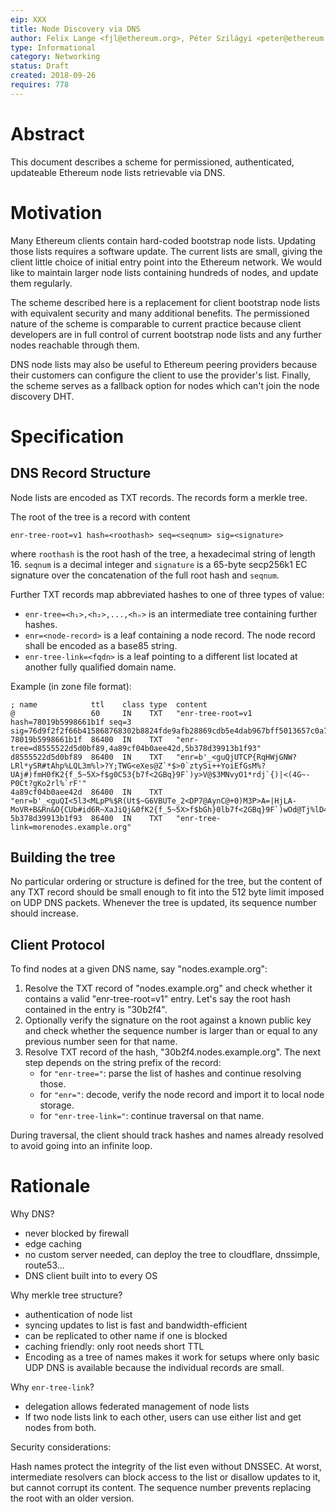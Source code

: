 ```yaml
---
eip: XXX
title: Node Discovery via DNS
author: Felix Lange <fjl@ethereum.org>, Péter Szilágyi <peter@ethereum.org>
type: Informational
category: Networking
status: Draft
created: 2018-09-26
requires: 778
---
```


# Abstract

This document describes a scheme for permissioned, authenticated, updateable
Ethereum node lists retrievable via DNS.

# Motivation

Many Ethereum clients contain hard-coded bootstrap node lists. Updating those
lists requires a software update. The current lists are small, giving the client
little choice of initial entry point into the Ethereum network. We would like to
maintain larger node lists containing hundreds of nodes, and update them
regularly.

The scheme described here is a replacement for client bootstrap node lists with
equivalent security and many additional benefits. The permissioned nature of the
scheme is comparable to current practice because client developers are in full
control of current bootstrap node lists and any further nodes reachable through
them.

DNS node lists may also be useful to Ethereum peering providers because their
customers can configure the client to use the provider's list. Finally, the
scheme serves as a fallback option for nodes which can't join the node discovery
DHT.

# Specification

## DNS Record Structure

Node lists are encoded as TXT records. The records form a merkle tree.

The root of the tree is a record with content

    enr-tree-root=v1 hash=<roothash> seq=<seqnum> sig=<signature>

where `roothash` is the root hash of the tree, a hexadecimal string of
length 16. `seqnum` is a decimal integer and `signature` is a 65-byte secp256k1
EC signature over the concatenation of the full root hash and `seqnum`.

Further TXT records map abbreviated hashes to one of three types of value:

- `enr-tree=<h₁>,<h₂>,...,<hₙ>` is an intermediate tree containing further hashes.
- `enr=<node-record>` is a leaf containing a node record. The node record shall be
  encoded as a base85 string.
- `enr-tree-link=<fqdn>` is a leaf pointing to a different list located at another
  fully qualified domain name.

Example (in zone file format):

```text
; name            ttl    class type  content
@                 60     IN    TXT   "enr-tree-root=v1 hash=78019b5998661b1f seq=3 sig=76d9f2f2f66b415868768302b8824fde9afb28869cdb5e4dab967bff5013657c0a73830f34c1457691d3a3a002cee3bad4d455bb4b9e11941c447fab767f27cf01"
78019b5998661b1f  86400  IN    TXT   "enr-tree=d8555522d5d0bf89,4a89cf04b0aee42d,5b378d39913b1f93"
d8555522d5d0bf89  86400  IN    TXT   "enr=b'_<guQjUTCP{RqHWjGNW?LRl*ySR#tAhp%LQL3m%l>?Y;TWG<eXes@Z`*$>0`ztySi++YoiEfGsM%?UAj#)fmH0fK2{f_5~5X>f$g0C53{b7f<2GBq}9F`)y>V@$3MNvyO1*rdj`{)|<(4G~-P0Ct?gKo2rl%`rF'"
4a89cf04b0aee42d  86400  IN    TXT   "enr=b'_<guQI<5l3<MLpP%$R(Ut$~G6VBUTe_2<DP7@AynC@+0)M3P>A=|HjLA-MoVR+B&Rn&O{CUb#id6R~XaJiQj&0fK2{f_5~5X>f$bGh}0lb7f<2GBq}9F`)wOd@Tj%lD4x~phg<p>jjtP)0mE_TKMaV2tv>IW4Dk'"
5b378d39913b1f93  86400  IN    TXT   "enr-tree-link=morenodes.example.org"
```

## Building the tree

No particular ordering or structure is defined for the tree, but the content of
any TXT record should be small enough to fit into the 512 byte limit imposed on
UDP DNS packets. Whenever the tree is updated, its sequence number should
increase.

## Client Protocol

To find nodes at a given DNS name, say "nodes.example.org":

1. Resolve the TXT record of "nodes.example.org" and check whether it contains a valid
   "enr-tree-root=v1" entry. Let's say the root hash contained in the entry is "30b2f4".
2. Optionally verify the signature on the root against a known public key and
   check whether the sequence number is larger than or equal to any previous
   number seen for that name.
3. Resolve TXT record of the hash, "30b2f4.nodes.example.org". The next step
   depends on the string prefix of the record:
   - for `"enr-tree="`: parse the list of hashes and continue resolving those.
   - for `"enr="`: decode, verify the node record and import it to local node storage.
   - for `"enr-tree-link="`: continue traversal on that name.

During traversal, the client should track hashes and names already resolved to
avoid going into an infinite loop.

# Rationale

Why DNS?

- never blocked by firewall
- edge caching
- no custom server needed, can deploy the tree to cloudflare, dnssimple, route53...
- DNS client built into to every OS

Why merkle tree structure?

- authentication of node list
- syncing updates to list is fast and bandwidth-efficient
- can be replicated to other name if one is blocked
- caching friendly: only root needs short TTL
- Encoding as a tree of names makes it work for setups where only basic UDP DNS
  is available because the individual records are small.

Why `enr-tree-link`?

- delegation allows federated management of node lists
- If two node lists link to each other, users can use either list and get nodes
  from both.

Security considerations:

Hash names protect the integrity of the list even without DNSSEC. At worst,
intermediate resolvers can block access to the list or disallow updates to it,
but cannot corrupt its content. The sequence number prevents replacing the root
with an older version.
